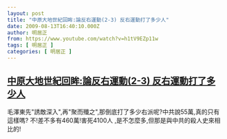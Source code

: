 ```yaml
---
layout: post
title: "中原大地世紀回眸:論反右運動(2-3) 反右運動打了多少人"
date: 2009-08-13T16:40:10.000Z
author: 明居正
from: https://www.youtube.com/watch?v=h1tV9EZp11w
tags: [ 明居正 ]
categories: [ 明居正 ]
---
```

<!--1250181610000-->
[中原大地世紀回眸:論反右運動(2-3) 反右運動打了多少人](https://www.youtube.com/watch?v=h1tV9EZp11w)
------

<div>
毛澤東先"誘敵深入",再"聚而殲之",那倒底打了多少右派呢?中共說55萬,真的只有這樣嗎? 不!差不多有460萬!害死4100人 ,是不怎麼多,但那是與中共的殺人史來相比的!
</div>
